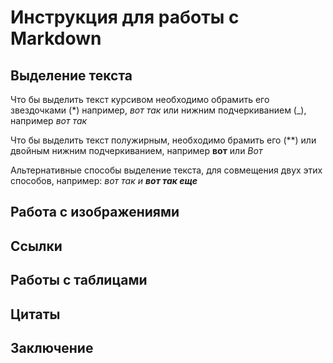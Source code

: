# Инструкция для работы с Markdown

## Выделение текста

Что бы выделить текст курсивом необходимо обрамить его звездочками (*)
например, *вот так* или нижним подчеркиванием (_), например _вот так_

Что бы выделить текст полужирным, необходимо брамить его (**) или двойным нижним подчеркиванием,   например **вот** или _Вот_

Альтернативные способы выделение текста, для совмещения двух этих способов, например:
_вот так и **вот так еще**_

## Работа с изображениями

## Ссылки

## Работы с таблицами

## Цитаты

## Заключение